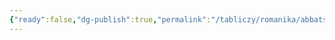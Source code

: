 ```yaml
---
{"ready":false,"dg-publish":true,"permalink":"/tabliczy/romanika/abbatstvo-fontene/","dgPassFrontmatter":true}
---
```



